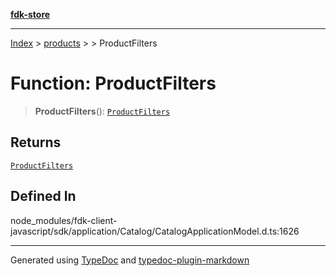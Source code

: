 [**fdk-store**](../../../README.md)
***

[Index](../../../API.md) > [products](../../README.md) > [<internal>](../README.md) > ProductFilters

# Function: ProductFilters

> **ProductFilters**(): [`ProductFilters`](../type-aliases/type-alias.ProductFilters.md)

## Returns

[`ProductFilters`](../type-aliases/type-alias.ProductFilters.md)

## Defined In

node\_modules/fdk-client-javascript/sdk/application/Catalog/CatalogApplicationModel.d.ts:1626

***
Generated using [TypeDoc](https://typedoc.org/) and [typedoc-plugin-markdown](https://www.npmjs.com/package/typedoc-plugin-markdown)
